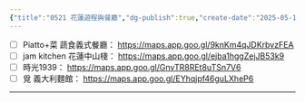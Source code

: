 ```yaml
---
{"title":"0521 花蓮遊程與餐廳","dg-publish":true,"create-date":"2025-05-15 16:30","tags":["private_notes"],"permalink":"/私人筆記/0521 花蓮遊程與餐廳/","dgPassFrontmatter":true,"created":"2025-05-15T19:00:13.000+08:00","updated":"2025-05-15T16:30:52.000+08:00"}
---
```





- [ ] Piatto+菜 蔬食義式餐廳： https://maps.app.goo.gl/9knKm4qJDKrbvzFEA
- [ ] jam kitchen 花蓮中山棧： https://maps.app.goo.gl/ejba1hggZejJB53k9
- [ ] 時光1939： https://maps.app.goo.gl/GnvTR8REt8uTSn7V6
- [ ] 覓 義大利麵館： https://maps.app.goo.gl/EYhqjpf46guLXheP6

---
